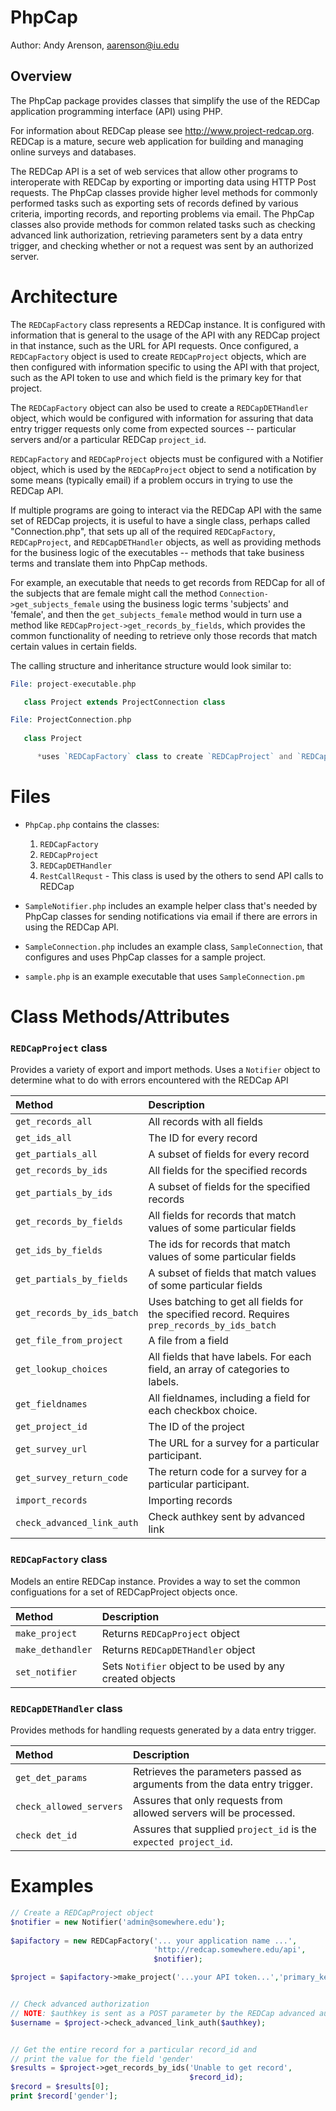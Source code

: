PhpCap
==========================================================================

Author: Andy Arenson, aarenson@iu.edu

Overview
--------

The PhpCap package provides classes that simplify the use
of the REDCap application programming interface (API) using PHP.

For information about REDCap please see http://www.project-redcap.org.
REDCap is a mature, secure web application for building and managing
online surveys and databases.

The REDCap API is a set of web services that allow other programs to
interoperate with REDCap by exporting or importing data using HTTP
Post requests. The PhpCap classes provide higher level methods for
commonly performed tasks such as exporting sets of records defined by
various criteria, importing records, and reporting problems via
email. The PhpCap classes also provide methods for common related
tasks such as checking advanced link authorization, retrieving
parameters sent by a data entry trigger, and checking whether or not a
request was sent by an authorized server.

Architecture
===========================================================================

The `REDCapFactory` class represents a REDCap instance. It is
configured with information that is general to the usage of the API
with any REDCap project in that instance, such as the URL for API
requests. Once configured, a `REDCapFactory` object is used to create
`REDCapProject` objects, which are then configured with information
specific to using the API with that project, such as the API token to
use and which field is the primary key for that project.

The `REDCapFactory` object can also be used to create a
`REDCapDETHandler` object, which would be configured with information
for assuring that data entry trigger requests only come from expected
sources -- particular servers and/or a particular REDCap `project_id`.

`REDCapFactory` and `REDCapProject` objects must be configured with
a Notifier object, which is used by the `REDCapProject` object to send a
notification by some means (typically email) if a problem occurs in
trying to use the REDCap API.

If multiple programs are going to interact via the REDCap API with the
same set of REDCap projects, it is useful to have a single class,
perhaps called "Connection.php", that sets up all of the required
`REDCapFactory`, `REDCapProject`, and `REDCapDETHandler` objects, as
well as providing methods for the business logic of the executables --
methods that take business terms and translate them into PhpCap
methods.

For example, an executable that needs to get records from
REDCap for all of the subjects that are female might call the method
`Connection->get_subjects_female` using the business logic terms
'subjects' and 'female', and then the `get_subjects_female` method would
in turn use a method like `REDCapProject->get_records_by_fields`, which
provides the common functionality of needing to retrieve only those
records that match certain values in certain fields.

The calling structure and inheritance structure would look
similar to:

```php
File: project-executable.php

   class Project extends ProjectConnection class
```
```php
File: ProjectConnection.php
   
   class Project

      *uses `REDCapFactory` class to create `REDCapProject` and `REDCapDETHandler` classes*
```

Files
===========================================================================

* `PhpCap.php` contains the classes:
    1. `REDCapFactory`
    1. `REDCapProject`
    1. `REDCapDETHandler`
    1. `RestCallRequst` - This class is used by the others to send API calls to REDCap

* `SampleNotifier.php` includes an example helper class that's needed
by PhpCap classes for sending notifications via email if there are
errors in using the REDCap API.

* `SampleConnection.php` includes an example class, `SampleConnection`, 
that configures and uses PhpCap classes for a sample project.

* `sample.php` is an example executable that uses `SampleConnection.pm`


Class Methods/Attributes
===========================================================================

###  `REDCapProject` class
Provides a variety of export and import methods. Uses
a `Notifier` object to determine what to do with errors
encountered with the REDCap API
	      
| Method                     | Description |
| :------------------------- | :---------- |
| `get_records_all`          | All records with all fields |
| `get_ids_all`              | The ID for every record |
| `get_partials_all`         | A subset of fields for every record |
| `get_records_by_ids`       | All fields for the specified records |
| `get_partials_by_ids`      | A subset of fields for the specified records |
| `get_records_by_fields`    | All fields for records that match values of some particular fields |
| `get_ids_by_fields`        | The ids for records that match values of some particular fields |
| `get_partials_by_fields`   | A subset of fields that match values of some particular fields |
| `get_records_by_ids_batch` | Uses batching to get all fields for the specified record. Requires `prep_records_by_ids_batch` |
| `get_file_from_project`    | A file from a field |
| `get_lookup_choices`       | All fields that have labels. For each field, an array of categories to labels. |
| `get_fieldnames`           | All fieldnames, including a field for each checkbox choice. |
| `get_project_id`           | The ID of the project |
| `get_survey_url`           | The URL for a survey for a particular participant. |
| `get_survey_return_code`   | The return code for a survey for a particular participant. |
| `import_records`           | Importing records |
| `check_advanced_link_auth` | Check authkey sent by advanced link |


### `REDCapFactory` class 
Models an entire REDCap instance.  Provides a way to set the common configuations for a set of REDCapProject objects once.

| Method                     | Description |
| :------------------------- | :---------- |
| `make_project`             | Returns `REDCapProject` object |
| `make_dethandler`          | Returns `REDCapDETHandler` object |
| `set_notifier`             | Sets `Notifier` object to be used by any created objects |
   
  
### `REDCapDETHandler` class  
Provides methods for handling requests generated by a data entry trigger.

| Method                     | Description |
| :------------------------- | :---------- |
| `get_det_params`           | Retrieves the parameters passed as arguments from the data entry trigger. |
| `check_allowed_servers`    | Assures that only requests from allowed servers will be processed. |
| `check det_id`             | Assures that supplied `project_id` is the `expected project_id`. |


Examples
===========================================================================

```php
// Create a REDCapProject object
$notifier = new Notifier('admin@somewhere.edu');
	    	         
$apifactory = new REDCapFactory('... your application name ...',
                                'http://redcap.somewhere.edu/api',
                                $notifier);

$project = $apifactory->make_project('...your API token...','primary_key');


// Check advanced authorization
// NOTE: $authkey is sent as a POST parameter by the REDCap advanced auth bookmark
$username = $project->check_advanced_link_auth($authkey);


// Get the entire record for a particular record_id and
// print the value for the field 'gender'
$results = $project->get_records_by_ids('Unable to get record',
                                        $record_id);
$record = $results[0];
print $record['gender'];
```	
